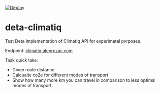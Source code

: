 [![Deploy](https://button.deta.dev/1/svg)](https://go.deta.dev/deploy?repo=https://github.com/r357/deta-climatiq)
# deta-climatiq
Test Deta implementation of Climatiq API for experimatal pvrposes.

Endpoint: [climatiq.alenrozac.com](https://climatiq.alenrozac.com)



Task quick take:
- Given route distance
- Calcualte co2e for different modes of transport
- Show how many more km you can travel in comparison to less optimal modes of transport.


